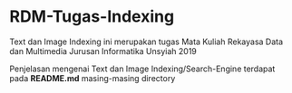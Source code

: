 # RDM-Tugas-Indexing
Text dan Image Indexing ini merupakan tugas Mata Kuliah Rekayasa Data dan Multimedia Jurusan Informatika Unsyiah 2019

Penjelasan mengenai Text dan Image Indexing/Search-Engine terdapat pada **README.md** masing-masing directory
